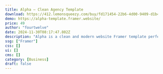 ```yaml
---
title: Alpha — Clean Agency Template
download: https://412.lemonsqueezy.com/buy/fd171454-22b6-4d00-9409-d1b41d5367e8
demo: https://alpha-template.framer.website/
price: 49
author: "fourtwelve"
date: 2024-11-30T08:17:47.802Z
description: "Alpha is a clean and modern website Framer template perfect for digital agencies, creative agencies, web design, web development, digital marketing agencies, SEO agencies and business websites."
ssg: ["Framer"]
css: []
ui: []
cms: []
category: [Business]
draft: false
---
```

